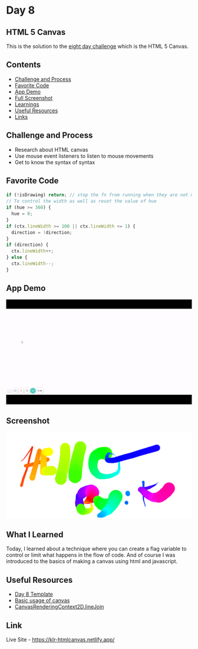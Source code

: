 # Day 8

## HTML 5 Canvas

This is the solution to the [eight day challenge](https://javascript30.com/) which is the HTML 5 Canvas.

## Contents

- [Challenge and Process](#challenge-and-process)
- [Favorite Code](#favorite-code)
- [App Demo](#app-demo)
- [Full Screenshot](#screenshot)
- [Learnings](#what-i-learned)
- [Useful Resources](#useful-resources)
- [Links](#link)

## Challenge and Process

- Research about HTML canvas
- Use mouse event listeners to listen to mouse movements
- Get to know the syntax of syntax

## Favorite Code

```js
if (!isDrawing) return; // stop the fn from running when they are not moused down
// To control the width as well as reset the value of hue
if (hue >= 360) {
  hue = 0;
}
if (ctx.lineWidth >= 100 || ctx.lineWidth <= 1) {
  direction = !direction;
}
if (direction) {
  ctx.lineWidth++;
} else {
  ctx.lineWidth--;
}
```

## App Demo

![](https://github.com/Karllouise-code/javascript-30/blob/main/Day-8/images/htmlcanvas.gif)

## Screenshot

![](https://github.com/Karllouise-code/javascript-30/blob/day8/images/fullscreenshot.png)

## What I Learned

Today, I learned about a technique where you can create a flag variable to control or limit what happens in the flow of code. And of course I was introduced to the basics of making a canvas using html and javascript.

## Useful Resources

- [Day 8 Template](https://github.com/wesbos/JavaScript30/tree/master/08%20-%20Fun%20with%20HTML5%20Canvas)
- [Basic usage of canvas](https://developer.mozilla.org/en-US/docs/Web/API/Canvas_API/Tutorial/Basic_usage)
- [CanvasRenderingContext2D.lineJoin](https://developer.mozilla.org/en-US/docs/Web/API/CanvasRenderingContext2D/lineJoin)

## Link

Live Site - <https://klr-htmlcanvas.netlify.app/>
